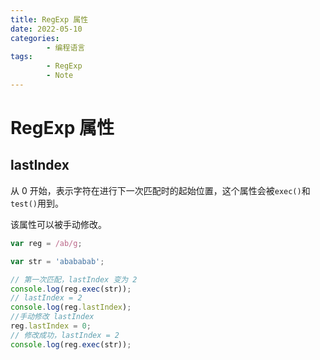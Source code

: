 ```yaml
---
title: RegExp 属性
date: 2022-05-10
categories:
        - 编程语言
tags:
        - RegExp
        - Note
---
```


# RegExp 属性

## lastIndex

从 0 开始，表示字符在进行下一次匹配时的起始位置，这个属性会被`exec()`和`test()`用到。

该属性可以被手动修改。

```js
var reg = /ab/g;

var str = 'abababab';

// 第一次匹配，lastIndex 变为 2
console.log(reg.exec(str));
// lastIndex = 2
console.log(reg.lastIndex);
//手动修改 lastIndex
reg.lastIndex = 0;
// 修改成功，lastIndex = 2
console.log(reg.exec(str));
```
